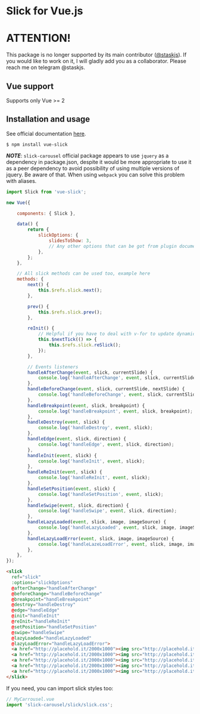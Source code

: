 # Slick for Vue.js

# ATTENTION! 
This package is no longer supported by its main contributor ([@staskjs](https://github.com/staskjs)). If you would like to work on it, I will gladly add you as a collaborator. Please reach me on telegram @staskjs.

## Vue support

Supports only Vue >= 2

## Installation and usage

See official documentation [here](http://kenwheeler.github.io/slick).

    $ npm install vue-slick

***NOTE***: `slick-carousel` official package appears to use `jquery` as a dependency in package.json,
despite it would be more appropriate to use it as a peer dependency to avoid possibility of using multiple
versions of jquery. Be aware of that. When using `webpack` you can solve this problem with aliases.

```javascript
import Slick from 'vue-slick';

new Vue({

    components: { Slick },

    data() {
        return {
            slickOptions: {
                slidesToShow: 3,
                // Any other options that can be got from plugin documentation
            },
        };
    },

    // All slick methods can be used too, example here
    methods: {
        next() {
            this.$refs.slick.next();
        },

        prev() {
            this.$refs.slick.prev();
        },

        reInit() {
            // Helpful if you have to deal with v-for to update dynamic lists
            this.$nextTick(() => {
                this.$refs.slick.reSlick();
            });
        },

        // Events listeners
        handleAfterChange(event, slick, currentSlide) {
            console.log('handleAfterChange', event, slick, currentSlide);
        },
        handleBeforeChange(event, slick, currentSlide, nextSlide) {
            console.log('handleBeforeChange', event, slick, currentSlide, nextSlide);
        },
        handleBreakpoint(event, slick, breakpoint) {
            console.log('handleBreakpoint', event, slick, breakpoint);
        },
        handleDestroy(event, slick) {
            console.log('handleDestroy', event, slick);
        },
        handleEdge(event, slick, direction) {
            console.log('handleEdge', event, slick, direction);
        },
        handleInit(event, slick) {
            console.log('handleInit', event, slick);
        },
        handleReInit(event, slick) {
            console.log('handleReInit', event, slick);
        },
        handleSetPosition(event, slick) {
            console.log('handleSetPosition', event, slick);
        },
        handleSwipe(event, slick, direction) {
            console.log('handleSwipe', event, slick, direction);
        },
        handleLazyLoaded(event, slick, image, imageSource) {
            console.log('handleLazyLoaded', event, slick, image, imageSource);
        },
        handleLazyLoadError(event, slick, image, imageSource) {
            console.log('handleLazeLoadError', event, slick, image, imageSource);
        },
    },
});
```

```html
<slick
  ref="slick"
  :options="slickOptions"
  @afterChange="handleAfterChange"
  @beforeChange="handleBeforeChange"
  @breakpoint="handleBreakpoint"
  @destroy="handleDestroy"
  @edge="handleEdge"
  @init="handleInit"
  @reInit="handleReInit"
  @setPosition="handleSetPosition"
  @swipe="handleSwipe"
  @lazyLoaded="handleLazyLoaded"
  @lazyLoadError="handleLazyLoadError">
  <a href="http://placehold.it/2000x1000"><img src="http://placehold.it/2000x1000" alt=""></a>
  <a href="http://placehold.it/2000x1000"><img src="http://placehold.it/2000x1000" alt=""></a>
  <a href="http://placehold.it/2000x1000"><img src="http://placehold.it/2000x1000" alt=""></a>
  <a href="http://placehold.it/2000x1000"><img src="http://placehold.it/2000x1000" alt=""></a>
  <a href="http://placehold.it/2000x1000"><img src="http://placehold.it/2000x1000" alt=""></a>
</slick>
```

If you need, you can import slick styles too:

```js
// MyCarrousel.vue
import 'slick-carousel/slick/slick.css';
```
